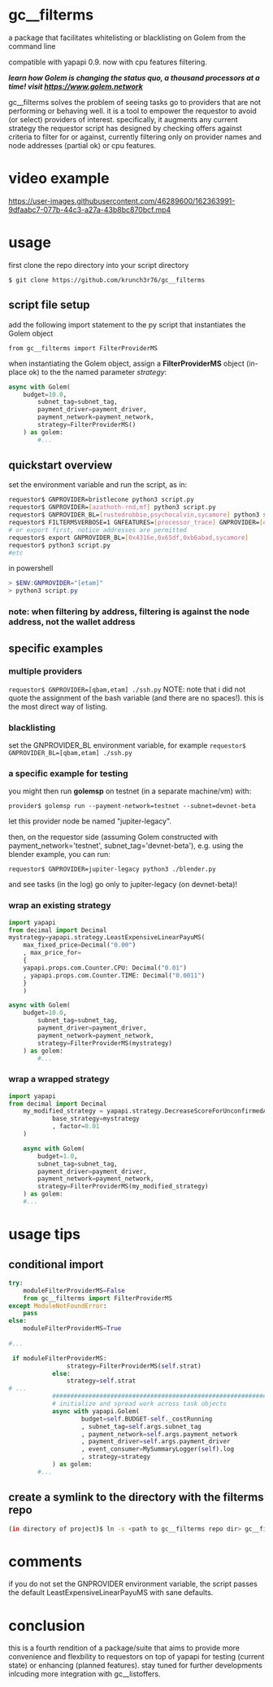 # gc__filterms
a package that facilitates whitelisting or blacklisting on Golem from the command line

compatible with yapapi 0.9. now with cpu features filtering.

_**learn how Golem is changing the status quo, a thousand processors at a time! visit https://www.golem.network**_

gc__filterms solves the problem of seeing tasks go to providers that are not performing or behaving well. it is a tool to empower the requestor to avoid (or select) providers of interest. specifically, it augments any current strategy the requestor script has designed by checking offers against criteria to filter for or against, currently filtering only on provider names and node addresses (partial ok) or cpu features.

# video example



https://user-images.githubusercontent.com/46289600/162363991-9dfaabc7-077b-44c3-a27a-43b8bc870bcf.mp4





# usage
first clone the repo directory into your script directory

`$ git clone https://github.com/krunch3r76/gc__filterms`


## script file setup

add the following import statement to the py script that instantiates the Golem object

`from gc__filterms import FilterProviderMS`

when instantiating the Golem object, assign a **FilterProviderMS** object (in-place ok) to the the named parameter _strategy_:

```python
async with Golem(
	budget=10.0,
        subnet_tag=subnet_tag,
        payment_driver=payment_driver,
        payment_network=payment_network,
        strategy=FilterProviderMS()
    ) as golem:
        #...
```
## quickstart overview
set the environment variable and run the script, as in:
```bash
requestor$ GNPROVIDER=bristlecone python3 script.py
requestor$ GNPROVIDER=[azathoth-rnd,mf] python3 script.py
requestor$ GNPROVIDER_BL=[rustedrobbie,psychocalvin,sycamore] python3 script.py
requestor$ FILTERMSVERBOSE=1 GNFEATURES=[processor_trace] GNPROVIDER=[etam,ubuntu-2rec,witek,golem2005,mf] GNPROVIDER_BL=[sycamore] ./script.py
# or export first, notice addresses are permitted
requestor$ export GNPROVIDER_BL=[0x4316e,0x65df,0xb6abad,sycamore]
requestor$ python3 script.py
#etc
```

in powershell
```powershell
> $ENV:GNPROVIDER="[etam]"
> python3 script.py
```
### note: when filtering by address, filtering is against the node address, not the wallet address

## specific examples

### multiple providers
`requestor$ GNPROVIDER=[qbam,etam] ./ssh.py`
NOTE: note that i did not quote the assignment of the bash variable (and there are no spaces!). this is the most direct way of listing.

### blacklisting
set the GNPROVIDER_BL environment variable, for example
`requestor$ GNPROVIDER_BL=[qbam,etam] ./ssh.py`

### a specific example for testing
you might then run **golemsp** on testnet (in a separate machine/vm) with:

`provider$ golemsp run --payment-network=testnet --subnet=devnet-beta`

let this provider node be named "jupiter-legacy". 

then, on the requestor side (assuming Golem constructed with payment_network='testnet',  subnet_tag='devnet-beta'), e.g. using the blender example, you can run:

`requestor$ GNPROVIDER=jupiter-legacy python3 ./blender.py`

and see tasks (in the log) go only to jupiter-legacy (on devnet-beta)!

### wrap an existing strategy
```python
import yapapi
from decimal import Decimal
mystrategy=yapapi.strategy.LeastExpensiveLinearPayuMS(
    max_fixed_price=Decimal("0.00")
    , max_price_for=
    {
	yapapi.props.com.Counter.CPU: Decimal("0.01")
	, yapapi.props.com.Counter.TIME: Decimal("0.0011")
	}
    ) 

async with Golem(
	budget=10.0,
        subnet_tag=subnet_tag,
        payment_driver=payment_driver,
        payment_network=payment_network,
        strategy=FilterProviderMS(mystrategy)
    ) as golem:
        #...
```

### wrap a wrapped strategy
```python
import yapapi
from decimal import Decimal
    my_modified_strategy = yapapi.strategy.DecreaseScoreForUnconfirmedAgreement(
            base_strategy=mystrategy
            , factor=0.01
    )

    async with Golem(
        budget=1.0,
        subnet_tag=subnet_tag,
        payment_driver=payment_driver,
        payment_network=payment_network,
        strategy=FilterProviderMS(my_modified_strategy)
    ) as golem:
	#...
```

# usage tips
## conditional import
```python
try:
    moduleFilterProviderMS=False
    from gc__filterms import FilterProviderMS
except ModuleNotFoundError:
    pass
else:
    moduleFilterProviderMS=True
    
#...

 if moduleFilterProviderMS:
                strategy=FilterProviderMS(self.strat)
            else:
                strategy=self.strat
# ...
            ############################################################################\
            # initialize and spread work across task objects                            #
            async with yapapi.Golem(
                    budget=self.BUDGET-self._costRunning
                    , subnet_tag=self.args.subnet_tag
                    , payment_network=self.args.payment_network
                    , payment_driver=self.args.payment_driver
                    , event_consumer=MySummaryLogger(self).log
                    , strategy=strategy
            ) as golem:
	    #...
```
## create a symlink to the directory with the filterms repo
```bash
(in directory of project)$ ln -s <path to gc__filterms repo dir> gc__filterms
```

# comments
if you do not set the GNPROVIDER environment variable, the script passes the default LeastExpensiveLinearPayuMS with sane defaults.

# conclusion
this is a fourth rendition of a package/suite that aims to provide more convenience and flexbility to requestors on top of yapapi for testing (current state) or enhancing (planned features). stay tuned for further developments inlcuding more integration with gc__listoffers.
